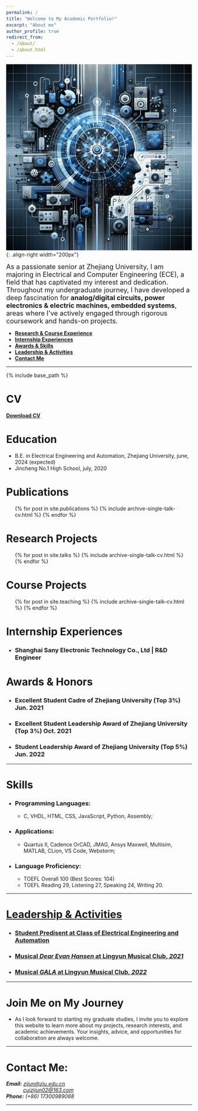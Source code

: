 ```yaml
---
permalink: /
title: "Welcome to My Academic Portfolio!"
excerpt: "About me"
author_profile: true
redirect_from: 
  - /about/
  - /about.html
---
```


![nuronmancer](/images/Brain.png){: .align-right width="200px"}

<font size = 4>As a passionate senior at Zhejiang University, I am majoring in Electrical and Computer Engineering (ECE), a field that has captivated my interest and dedication. Throughout my undergraduate journey, I have developed a deep fascination for <b>analog/digital circuits, power electronics & electric machines, embedded systems</b>, areas where I've actively engaged through rigorous coursework and hands-on projects.</font>

<!-- @import "[TOC]" {cmd="toc" depthFrom=1 depthTo=6 orderedList=false} -->
<!-- code_chunk_output -->
* [<b>Research & Course Experience</b>](#research-projects)
* [<b>Internship Experiences</b>](#internship-experiences)
* [<b>Awards & Skills </b>](#awards--honors)
* [<b>Leadership & Activities</b>](#leadership--activities)
* [<b>Contact Me</b>](#contact-me)
<!-- code_chunk_output -->
  

- - -  

{% include base_path %}

CV
======
[<b>Download CV</b>](http://ZijunCui02.github.io/files/CV_Zijun_Cui_12.21.pdf)

Education
======
* B.E. in Electrical Engineering and Automation, Zhejiang University, june, 2024 (expected)
* Jincheng No.1 High School, july, 2020

Publications
======
  <ul>{% for post in site.publications %}
    {% include archive-single-talk-cv.html %}
  {% endfor %}</ul>
  

Research Projects
======
  <ul>{% for post in site.talks %}
    {% include archive-single-talk-cv.html %}
  {% endfor %}</ul>
  
Course Projects
======
  <ul>{% for post in site.teaching %}
    {% include archive-single-talk-cv.html %}
  {% endfor %}</ul>

Internship Experiences
======  

 - ### Shanghai Sany Electronic Technology Co., Ltd | R&D Engineer


Awards & Honors  
===

- ### Excellent Student Cadre of Zhejiang University (Top 3%) Jun. 2021
- ### Excellent Student Leadership Award of Zhejiang University (Top 3%) Oct. 2021
- ### Student Leadership Award of Zhejiang University (Top 5%) Jun. 2022

- - -   

Skills
======

* ### Programming Languages:
  * C, VHDL, HTML, CSS, JavaScript, Python, Assembly;
* ### Applications:
  * Quartus II, Cadence OrCAD, JMAG, Ansys Maxwell, Multisim, MATLAB, CLion, VS Code, Webstorm;
* ### Language Proficiency:
  * TOEFL Overall 100 (Best Scores: 104)
  * TOEFL Reading 29, Listening 27, Speaking 24, Writing 20.
- - -

[Leadership & Activities](https://zijuncui02.github.io/portfolio/)
=== 

- ### [Student Predisent at Class of Electrical Engineering and Automation]()

- ### [Musical *Dear Evan Hansen* at Lingyun Musical Club, *2021*]()

- ### [Musical *GALA* at Lingyun Musical Club, *2022*]()

- - -   

Join Me on My Journey
===  

- As I look forward to starting my graduate studies, I invite you to explore this website to learn more about my projects, research interests, and academic achievements. Your insights, advice, and opportunities for collaboration are always welcome.   

- - -   

Contact Me:
=== 

***Email:*** *[zijun@zju.edu.cn](mailto:zijun@zju.edu.cn/)*  
&emsp;&emsp;&emsp; *[cuizijun02@163.com](mailto:cuizijun02@163.com/)*  
***Phone:*** *(+86) 17300989068* 

- - - 
